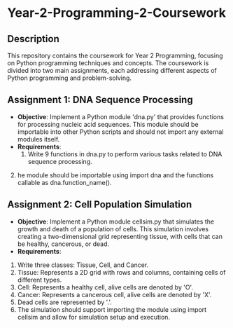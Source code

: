 # Year-2-Programming-2-Coursework

## **Description**

This repository contains the coursework for Year 2 Programming, focusing on Python programming techniques and concepts. The coursework is divided into two main assignments, each addressing different aspects of Python programming and problem-solving.

## **Assignment 1: DNA Sequence Processing**

- **Objective**: Implement a Python module 'dna.py' that provides functions for processing nucleic acid sequences. This module should be importable into other Python scripts and should not import any external modules itself.
- **Requirements**:
  1) Write 9 functions in dna.py to perform various tasks related to DNA sequence processing.
 2) he module should be importable using import dna and the functions callable as dna.function_name().
  
## **Assignment 2: Cell Population Simulation**

- **Objective**:  Implement a Python module cellsim.py that simulates the growth and death of a population of cells. This simulation involves creating a two-dimensional grid representing tissue, with cells that can be healthy, cancerous, or dead.
- **Requirements**:
1)  Write three classes: Tissue, Cell, and Cancer.
2) Tissue: Represents a 2D grid with rows and columns, containing cells of different types.
3) Cell: Represents a healthy cell, alive cells are denoted by 'O'.
4) Cancer: Represents a cancerous cell, alive cells are denoted by 'X'.
5) Dead cells are represented by '.'.
6) The simulation should support importing the module using import cellsim and allow for simulation setup and execution.





